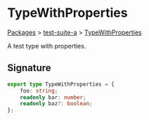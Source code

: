 # TypeWithProperties

[Packages](/) > [test-suite-a](/test-suite-a/) > [TypeWithProperties](/test-suite-a/typewithproperties-typealias)

A test type with properties.

<h2 id="typewithproperties-signature">Signature</h2>

```typescript
export type TypeWithProperties = {
    foo: string;
    readonly bar: number;
    readonly baz?: boolean;
};
```
